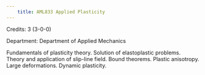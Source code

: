 ```yaml
---
    title: AML833 Applied Plasticity
---
```

Credits: 3 (3-0-0)

Department: Department of Applied Mechanics

Fundamentals of plasticity theory. Solution of elastoplastic problems. Theory and application of slip-line field. Bound theorems. Plastic anisotropy. Large deformations. Dynamic plasticity.